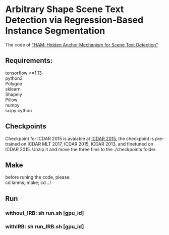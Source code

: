 # Arbitrary Shape Scene Text Detection via Regression-Based Instance Segmentation
The code of ["HAM: Hidden Anchor Mechanism for Scene Text Detection"](https://ieeexplore.ieee.org/document/9143459)

## Requirements:  
tensorflow >=1.13  
python3  
Polygon  
sklearn  
Shapely  
Pillow  
numpy  
scipy
cython

## Checkpoints
Checkpoint for ICDAR 2015 is avaiable at [ICDAR 2015](https://drive.google.com/file/d/1GqwBMcvQ28QeWeuRnlg_w6F5iACHoAFo/view?usp=sharing), the checkpoint is pre-trained on ICDAR MLT 2017, ICDAR 2015, ICDAR 2013, and finetuned on ICDAR 2015. Unzip it and move the three files to the ./checkpoints folder.


## Make
before runing the code, please:  
cd lanms; make; cd ../   

## Run  

### without_IRB: sh run.sh [gpu_id]
### withIRB: sh run_IRB.sh [gpu_id]
